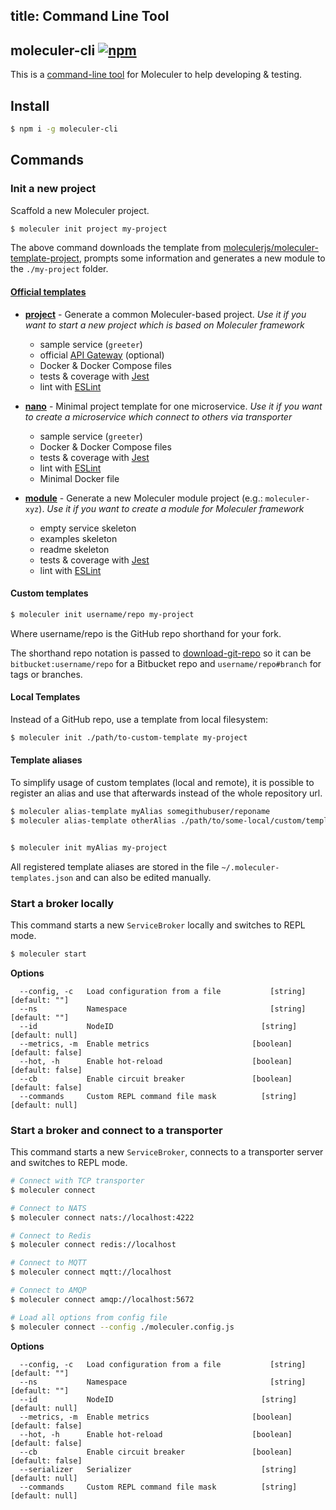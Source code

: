 title: Command Line Tool
---

## moleculer-cli [![npm](https://img.shields.io/npm/v/moleculer-cli.svg?maxAge=3600)](https://www.npmjs.com/package/moleculer-cli)
This is a [command-line tool](https://github.com/moleculerjs/moleculer-cli) for Moleculer to help developing & testing.

## Install

``` bash
$ npm i -g moleculer-cli
```

## Commands

### Init a new project
Scaffold a new Moleculer project.

``` bash
$ moleculer init project my-project
```
The above command downloads the template from [moleculerjs/moleculer-template-project](https://github.com/moleculerjs/moleculer-template-project), prompts some information and generates a new module to the `./my-project` folder.

#### [Official templates](https://github.com/topics/moleculer-template)

* [**project**](https://github.com/moleculerjs/moleculer-template-project) - Generate a common Moleculer-based project. *Use it if you want to start a new project which is based on Moleculer framework*
	* sample service (`greeter`)
	* official [API Gateway](https://github.com/moleculerjs/moleculer-web) (optional)
	* Docker & Docker Compose files
	* tests & coverage with [Jest](http://facebook.github.io/jest/)
	* lint with [ESLint](http://eslint.org/)


* [**nano**](https://github.com/moleculerjs/moleculer-template-nano) - Minimal project template for one microservice. *Use it if you want to create a microservice which connect to others via transporter*
	* sample service (`greeter`)
	* Docker & Docker Compose files
	* tests & coverage with [Jest](http://facebook.github.io/jest/)
	* lint with [ESLint](http://eslint.org/)
	* Minimal Docker file


* [**module**](https://github.com/moleculerjs/moleculer-template-module) - Generate a new Moleculer module project (e.g.: `moleculer-xyz`). *Use it if you want to create a module for Moleculer framework*
	* empty service skeleton
	* examples skeleton
	* readme skeleton
	* tests & coverage with [Jest](http://facebook.github.io/jest/)
	* lint with [ESLint](http://eslint.org/)

#### Custom templates

``` bash
$ moleculer init username/repo my-project
```
Where username/repo is the GitHub repo shorthand for your fork.

The shorthand repo notation is passed to [download-git-repo](https://github.com/flipxfx/download-git-repo) so it can be `bitbucket:username/repo` for a Bitbucket repo and `username/repo#branch` for tags or branches.

#### Local Templates

Instead of a GitHub repo, use a template from local filesystem:
``` bash
$ moleculer init ./path/to-custom-template my-project
```

#### Template aliases

To simplify usage of custom templates (local and remote), it is possible to register an alias and use that afterwards instead of the whole repository url.
```bash
$ moleculer alias-template myAlias somegithubuser/reponame
$ moleculer alias-template otherAlias ./path/to/some-local/custom/template


$ moleculer init myAlias my-project
```
All registered template aliases are stored in the file `~/.moleculer-templates.json` and can also be edited manually.

### Start a broker locally
This command starts a new `ServiceBroker` locally and switches to REPL mode.
```bash
$ moleculer start
```

**Options**
```
  --config, -c   Load configuration from a file           [string] [default: ""]
  --ns           Namespace                                [string] [default: ""]
  --id           NodeID                                 [string] [default: null]
  --metrics, -m  Enable metrics                       [boolean] [default: false]
  --hot, -h      Enable hot-reload                    [boolean] [default: false]
  --cb           Enable circuit breaker               [boolean] [default: false]
  --commands     Custom REPL command file mask          [string] [default: null]
```

### Start a broker and connect to a transporter
This command starts a new `ServiceBroker`, connects to a transporter server and switches to REPL mode.
```bash
# Connect with TCP transporter
$ moleculer connect

# Connect to NATS
$ moleculer connect nats://localhost:4222

# Connect to Redis
$ moleculer connect redis://localhost

# Connect to MQTT
$ moleculer connect mqtt://localhost

# Connect to AMQP
$ moleculer connect amqp://localhost:5672

# Load all options from config file
$ moleculer connect --config ./moleculer.config.js
```

**Options**
```
  --config, -c   Load configuration from a file           [string] [default: ""]
  --ns           Namespace                                [string] [default: ""]
  --id           NodeID                                 [string] [default: null]
  --metrics, -m  Enable metrics                       [boolean] [default: false]
  --hot, -h      Enable hot-reload                    [boolean] [default: false]
  --cb           Enable circuit breaker               [boolean] [default: false]
  --serializer   Serializer                             [string] [default: null]
  --commands     Custom REPL command file mask          [string] [default: null]
```
